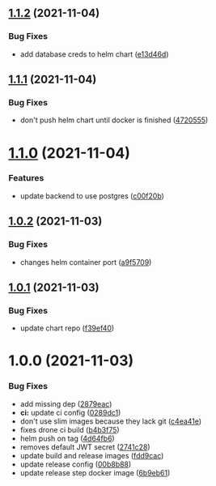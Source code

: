 ## [1.1.2](https://github.com/insuusvenerati/strapi-backend/compare/1.1.1...1.1.2) (2021-11-04)


### Bug Fixes

* add database creds to helm chart ([e13d46d](https://github.com/insuusvenerati/strapi-backend/commit/e13d46d01604f596993057f5f3def3b2a81f3491))

## [1.1.1](https://github.com/insuusvenerati/strapi-backend/compare/1.1.0...1.1.1) (2021-11-04)


### Bug Fixes

* don't push helm chart until docker is finished ([4720555](https://github.com/insuusvenerati/strapi-backend/commit/4720555515e082299a280fd2b5cf27767005a0df))

# [1.1.0](https://github.com/insuusvenerati/strapi-backend/compare/1.0.2...1.1.0) (2021-11-04)


### Features

* update backend to use postgres ([c00f20b](https://github.com/insuusvenerati/strapi-backend/commit/c00f20be1ee1e519a160a44e6483718d9b6f2522))

## [1.0.2](https://github.com/insuusvenerati/strapi-backend/compare/1.0.1...1.0.2) (2021-11-03)


### Bug Fixes

* changes helm container port ([a9f5709](https://github.com/insuusvenerati/strapi-backend/commit/a9f57094424025735fd7e054ce626bb0860f0bc1))

## [1.0.1](https://github.com/insuusvenerati/strapi-backend/compare/1.0.0...1.0.1) (2021-11-03)


### Bug Fixes

* update chart repo ([f39ef40](https://github.com/insuusvenerati/strapi-backend/commit/f39ef405b2e46acc617d4500976b68994e45c1c0))

# 1.0.0 (2021-11-03)


### Bug Fixes

* add missing dep ([2879eac](https://github.com/insuusvenerati/strapi-backend/commit/2879eacf5a3fb0a479e5306610f994a92bf89a98))
* **ci:** update ci config ([0289dc1](https://github.com/insuusvenerati/strapi-backend/commit/0289dc18cc4204b81e42d1b61d23b7866df2ce6f))
* don't use slim images because they lack git ([c4ea41e](https://github.com/insuusvenerati/strapi-backend/commit/c4ea41e0fef5361f77184bafe4c438dbdcf2eb25))
* fixes drone ci build ([b4b3f75](https://github.com/insuusvenerati/strapi-backend/commit/b4b3f75748e35760c4854ddb228f3806119924b5))
* helm push on tag ([4d64fb6](https://github.com/insuusvenerati/strapi-backend/commit/4d64fb6d50b9f63161802c708deab149ed5d5c2e))
* removes default JWT secret ([2741c28](https://github.com/insuusvenerati/strapi-backend/commit/2741c283f67b47ada1f502e89c36b50849cb94ee))
* update build and release images ([fdd9cac](https://github.com/insuusvenerati/strapi-backend/commit/fdd9cace0e6ba244b88ae4b457b4fdbc2d3da6b4))
* update release config ([00b8b88](https://github.com/insuusvenerati/strapi-backend/commit/00b8b885024927351a870a9d3e9fff7b6cca5ee5))
* update release step docker image ([6b9eb61](https://github.com/insuusvenerati/strapi-backend/commit/6b9eb61efcd352add44637b95df80a41de5ca444))
